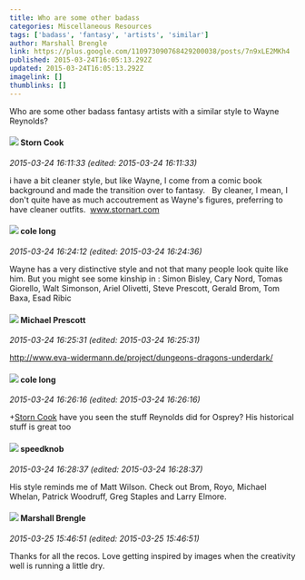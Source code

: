 ```yaml
---
title: Who are some other badass
categories: Miscellaneous Resources
tags: ['badass', 'fantasy', 'artists', 'similar']
author: Marshall Brengle
link: https://plus.google.com/110973090768429200038/posts/7n9xLE2MKh4
published: 2015-03-24T16:05:13.292Z
updated: 2015-03-24T16:05:13.292Z
imagelink: []
thumblinks: []
---
```


Who are some other badass fantasy artists with a similar style to Wayne Reynolds?
<div id='comment z12py50qbuqrutktc22qwjtg2nq2ivkrp04'>
  <h4><img src='{{site.baseurl}}//images/avatars/110661162507505661709_photo.jpg'> Storn Cook</h4>
      <p><cite>2015-03-24 16:11:33 (edited: 2015-03-24 16:11:33)</cite></p>
        <p>i have a bit cleaner style, but like Wayne, I come from a comic book background and made the transition over to fantasy.   By cleaner, I mean, I don&#39;t quite have as much accoutrement as Wayne&#39;s figures, preferring to have cleaner outfits.  <a href="http://www.stornart.com" class="ot-anchor">www.stornart.com</a></p>
</div>
        

<div id='comment z12py50qbuqrutktc22qwjtg2nq2ivkrp04'>
  <h4><img src='{{site.baseurl}}//images/avatars/103931249482133015172_photo.jpg'> cole long</h4>
      <p><cite>2015-03-24 16:24:12 (edited: 2015-03-24 16:24:36)</cite></p>
        <p>Wayne has a very distinctive style and not that many people look quite like him. But you might see some kinship in : Simon Bisley, Cary Nord, Tomas Giorello, Walt Simonson, Ariel Olivetti, Steve Prescott, Gerald Brom, Tom Baxa, Esad Ribic</p>
</div>
        

<div id='comment z12py50qbuqrutktc22qwjtg2nq2ivkrp04'>
  <h4><img src='{{site.baseurl}}//images/avatars/101025241405784788544_photo.jpg'> Michael Prescott</h4>
      <p><cite>2015-03-24 16:25:31 (edited: 2015-03-24 16:25:31)</cite></p>
        <p><a href="http://www.eva-widermann.de/project/dungeons-dragons-underdark/" class="ot-anchor">http://www.eva-widermann.de/project/dungeons-dragons-underdark/</a></p>
</div>
        

<div id='comment z12py50qbuqrutktc22qwjtg2nq2ivkrp04'>
  <h4><img src='{{site.baseurl}}//images/avatars/103931249482133015172_photo.jpg'> cole long</h4>
      <p><cite>2015-03-24 16:26:16 (edited: 2015-03-24 16:26:16)</cite></p>
        <p><span class="proflinkWrapper"><span class="proflinkPrefix">+</span><a class="proflink" href="https://plus.google.com/110661162507505661709" oid="110661162507505661709">Storn Cook</a></span> have you seen the stuff Reynolds did for Osprey? His historical stuff is great too</p>
</div>
        

<div id='comment z12py50qbuqrutktc22qwjtg2nq2ivkrp04'>
  <h4><img src='{{site.baseurl}}//images/avatars/105591184169765388006_photo.jpg'> speedknob</h4>
      <p><cite>2015-03-24 16:28:37 (edited: 2015-03-24 16:28:37)</cite></p>
        <p>His style reminds me of Matt Wilson.  Check out Brom, Royo, Michael Whelan, Patrick Woodruff, Greg Staples and Larry Elmore.</p>
</div>
        

<div id='comment z12py50qbuqrutktc22qwjtg2nq2ivkrp04'>
  <h4><img src='{{site.baseurl}}//images/avatars/110973090768429200038_photo.jpg'> Marshall Brengle</h4>
      <p><cite>2015-03-25 15:46:51 (edited: 2015-03-25 15:46:51)</cite></p>
        <p>Thanks for all the recos. Love getting inspired by images when the creativity well is running a little dry.</p>
</div>
        